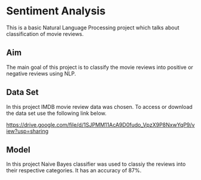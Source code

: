 
# Sentiment Analysis

This is a basic Natural Language Processing project which talks about classification of movie reviews.


## Aim
The main goal of this project is to classify the movie reviews into positive or negative reviews using NLP.  
## Data Set
In this project IMDB movie review data was chosen. To access or download the data set use the following link below.

https://drive.google.com/file/d/1SJPMM11AcA9D0fudo_VpzX9P8NxwYqP9/view?usp=sharing
## Model
In this project Naive Bayes classifier was used to classiy the reviews into their respective categories.
It has an accuracy of 87%.
